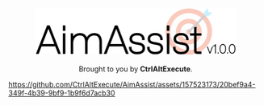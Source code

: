 <p align="center">
  <img src="logo.png" width="400" />
  <br /><br />
  Brought to you by <b>CtrlAltExecute</b>.
</p>

https://github.com/CtrlAltExecute/AimAssist/assets/157523173/20bef9a4-349f-4b39-9bf9-1b9f6d7acb30

